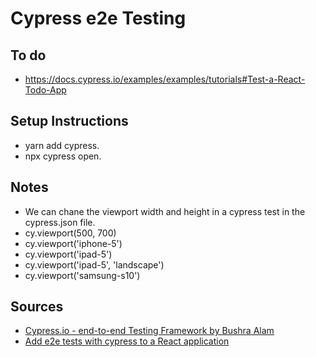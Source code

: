 # Cypress e2e Testing

## To do

- https://docs.cypress.io/examples/examples/tutorials#Test-a-React-Todo-App

## Setup Instructions

- yarn add cypress.
- npx cypress open.

## Notes

- We can chane the viewport width and height in a cypress test in the cypress.json file.
- cy.viewport(500, 700)
- cy.viewport('iphone-5')
- cy.viewport('ipad-5')
- cy.viewport('ipad-5', 'landscape')
- cy.viewport('samsung-s10')

## Sources

- [Cypress.io - end-to-end Testing Framework by Bushra Alam](https://www.youtube.com/playlist?list=PLzDWIPKHyNmK9NX9_ng2IdrkEr8L4WwB0)
- [Add e2e tests with cypress to a React application](https://egghead.io/lessons/cypress-change-a-viewport-width-and-height-in-a-cypress-test)
